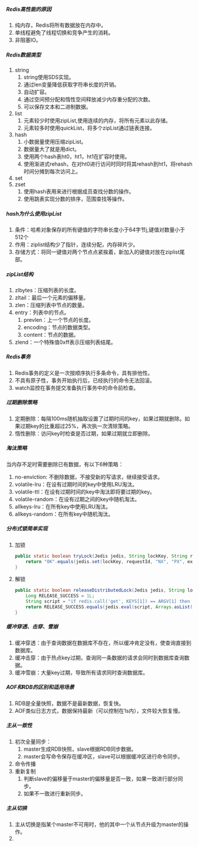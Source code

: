 ##### Redis高性能的原因

1. 纯内存，Redis将所有数据放在内存中。
2. 单线程避免了线程切换和竞争产生的消耗。
3. 非阻塞IO。

##### Redis数据类型

1. string
   1. string使用SDS实现。
   2. 通过len变量降低获取字符串长度的开销。
   3. 自动扩容。
   4. 通过空间预分配和惰性空间释放减少内存重分配的次数。
   5. 可以保存文本和二进制数据。
2. list
   1. 元素较少时使用zipList,使用连续的内存，将所有元素以此存储。
   2. 元素较多时使用quickList，将多个zipList通过链表连接。
3. hash
   1. 小数据量使用压缩zipList。
   2. 数据量大了就是用dict。
   3. 使用两个hash表ht0，ht1，ht1在扩容时使用。
   4. 使用渐进式rehash，在对ht0进行访问时同时将其rehash到ht1，将rehash时间分摊到每次访问上。
4. set
5. zset
   1. 使用hash表用来进行根据成员查找分数的操作。
   2. 使用跳表实现分数的排序，范围查找等操作。

##### hash为什么使用zipList

1. 条件：哈希对象保存的所有键值的字符串长度小于64字节j,键值对数量小于512个
2. 作用：ziplist结构少了指针，连续分配，内存碎片少。
3. 存储方式：将同一键值对两个节点点紧挨着，新加入的键值对放在ziplist尾部。

##### zipList结构

1. zlbytes：压缩列表的长度。
2. zltail：最后一个元素的偏移量。
3. zlen：压缩列表中节点的数量。
4. entry：列表中的节点。
   1. prevlen：上一个节点的长度。
   2. encoding：节点的数据类型。
   3. content：节点的数据。
5. zlend：一个特殊值0xff表示压缩列表结尾。

##### Redis事务

1. Redis事务的定义是一次按顺序执行多条命令，具有排他性。
2. 不具有原子性，事务开始执行后，已经执行的命令无法回滚。
3. watch监控在事务提交准备执行事务中的命令前检查。

##### 过期删除策略

1. 定期删除：每隔100ms随机抽取设置了过期时间的key，如果过期就删除。如果过期key的比重超过25%，再次执一次清除策略。
2. 惰性删除：访问key时检查是否过期，如果过期就立即删除。

##### 淘汰策略

当内存不足时需要删除已有数据，有以下6种策略：

1. no-enviction: 不删除数据，不接受新的写请求，继续接受请求。
2. volatile-lru：在设有过期时间的key中使用LRU淘汰。
3. volatile-ttl：在设有过期时间的key中淘汰即将要过期的key。
4. volatile-random：在设有过期之间的key中随机淘汰。
5. allkeys-lru：在所有key中使用LRU淘汰。
6. allkeys-random：在所有key中随机淘汰。

##### 分布式锁简单实现

1. 加锁

   ```java
   public static boolean tryLock(Jedis jedis, String lockKey, String requestId, int expireTime) {
       return "OK".equals(jedis.set(lockKey, requestId, "NX", "PX", expireTime));
   }
   ```

2. 解锁

   ```java
   public static boolean releaseDistributedLock(Jedis jedis, String lockKey, String requestId) {
       Long RELEASE_SUCCESS = 1L;
       String script = "if redis.call('get', KEYS[1]) == ARGV[1] then return redis.call('del', KEYS[1]) else return 0 end";
       return RELEASE_SUCCESS.equals(jedis.eval(script, Arrays.asList(lockKey), Arrays.asList(requestId)));
   }
   ```

##### 缓冲穿透、击穿、雪崩

1. 缓冲穿透：由于查询数据在数据库不存在，所以缓冲肯定没有，使查询直接到数据库。
2. 缓冲击穿：由于热点key过期，查询同一条数据的请求会同时到数据库查询数据。
3. 缓冲雪崩：大量key过期，导致所有请求同时查询数据库。

##### AOF和RDB的区别和适用场景

1. RDB是全量快照，数据不是最新数据，恢复快。
2. AOF类似日志方式，数据保持最新（可以控制在1s内），文件较大恢复慢。

##### 主从一致性

1. 初次全量同步：
   1. master生成RDB快照，slave根据RDB同步数据。
   2. master会写命令保存在缓冲区，slave可以根据缓冲区进行命令同步。
2. 命令传播
3. 重新复制
   1. 判断slave的偏移量于master的偏移量是否一致，如果一致进行部分同步。
   2. 如果不一致进行重新同步。

##### 主从切换

1. 主从切换是指某个master不可用时，他的其中一个从节点升级为master的操作。
2. 


